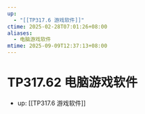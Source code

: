 ```yaml
---
up:
  - "[[TP317.6 游戏软件]]"
ctime: 2025-02-28T07:01:26+08:00
aliases:
  - 电脑游戏软件
mtime: 2025-09-09T12:37:13+08:00
---
```


# TP317.62 电脑游戏软件

- up: [[TP317.6 游戏软件]]
